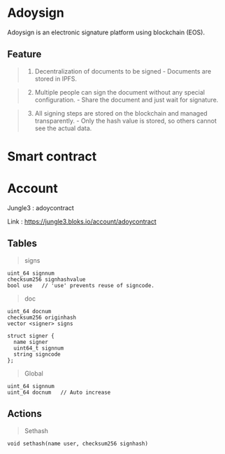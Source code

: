 # Adoysign
Adoysign is an electronic signature platform using blockchain (EOS).

## Feature
> 1. Decentralization of documents to be signed - Documents are stored in IPFS.

> 2. Multiple people can sign the document without any special configuration. - Share the document and just wait for signature.

> 3. All signing steps are stored on the blockchain and managed transparently. -  Only the hash value is stored, so others cannot see the actual data.



# Smart contract 

Account
=== 
Jungle3 : adoycontract

Link : https://jungle3.bloks.io/account/adoycontract


## Tables
> signs
```
uint_64 signnum
checksum256 signhashvalue
bool use   // 'use' prevents reuse of signcode.
```
> doc
```
uint_64 docnum
checksum256 originhash
vector <signer> signs

struct signer {
  name signer
  uint64_t signnum
  string signcode
};

```
  
> Global  
```
uint_64 signnum
uint_64 docnum   // Auto increase
```
 
## Actions
> Sethash
```
void sethash(name user, checksum256 signhash)


```
